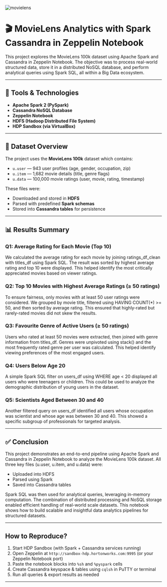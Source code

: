 ![movielens](https://github.com/user-attachments/assets/11cd3350-d6a0-437c-982a-ddf5e765b227)

# 🎬 MovieLens Analytics with Spark Cassandra in Zeppelin Notebook

This project explores the MovieLens 100k dataset using Apache Spark and Cassandra in Zeppelin Notebook. The objective was to process real-world structured data, store it in a distributed NoSQL database, and perform analytical queries using Spark SQL, all within a Big Data ecosystem.

---

## 🧰 Tools & Technologies
- **Apache Spark 2 (PySpark)**
- **Cassandra NoSQL Database**
- **Zeppelin Notebook**
- **HDFS (Hadoop Distributed File System)**
- **HDP Sandbox (via VirtualBox)**

---

## 📂 Dataset Overview

The project uses the **MovieLens 100k** dataset which contains:
- `u.user` — 943 user profiles (age, gender, occupation, zip)
- `u.item` — 1,682 movie details (title, genre flags)
- `u.data` — 100,000 movie ratings (user, movie, rating, timestamp)

These files were:
- Downloaded and stored in **HDFS**
- Parsed with predefined **Spark schemas**
- Stored into **Cassandra tables** for persistence

---

## 📊 Results Summary

### Q1: Average Rating for Each Movie (Top 10)
We calculated the average rating for each movie by joining ratings_df_clean with titles_df using Spark SQL. The result was sorted by highest average rating and top 10 were displayed. This helped identify the most critically appreciated movies based on viewer ratings.

### Q2: Top 10 Movies with Highest Average Ratings (≥ 50 ratings)
To ensure fairness, only movies with at least 50 user ratings were considered. We grouped by movie title, filtered using HAVING COUNT(*) >= 50, and then sorted by average rating. This ensured that highly-rated but rarely-rated movies did not skew the results.

### Q3: Favourite Genre of Active Users (≥ 50 ratings)
Users who rated at least 50 movies were extracted, then joined with genre information from titles_df. Genres were unpivoted using stack() and the most frequently rated genre per user was calculated. This helped identify viewing preferences of the most engaged users.

### Q4: Users Below Age 20
A simple Spark SQL filter on users_df using WHERE age < 20 displayed all users who were teenagers or children. This could be used to analyze the demographic distribution of young users in the dataset.

### Q5: Scientists Aged Between 30 and 40
Another filtered query on users_df identified all users whose occupation was scientist and whose age was between 30 and 40. This showed a specific subgroup of professionals for targeted analysis.

---

## ✅ Conclusion

This project demonstrates an end-to-end pipeline using Apache Spark and Cassandra in Zeppelin Notebook to analyze the MovieLens 100k dataset. All three key files (u.user, u.item, and u.data) were:

+ Uploaded into HDFS
+ Parsed using Spark
+ Saved into Cassandra tables

Spark SQL was then used for analytical queries, leveraging in-memory computation. The combination of distributed processing and NoSQL storage enabled efficient handling of real-world scale datasets. This notebook shows how to build scalable and insightful data analytics pipelines for structured datasets.

---

## How to Reproduce?

1. Start HDP Sandbox (with Spark + Cassandra services running)
2. Open Zeppelin at `http://sandbox-hdp.hortonworks.com:9995` (or your Zeppelin Notebook port)
3. Paste the notebook blocks into `%sh` and `%pyspark` cells
4. Create Cassandra keyspace & tables using `cqlsh` in PuTTY or terminal
5. Run all queries & export results as needed

---




